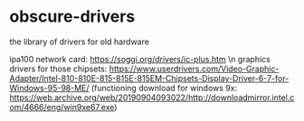 # obscure-drivers

the library of drivers for old hardware

ipa100 network card: https://soggi.org/drivers/ic-plus.htm \n
graphics drivers for those chipsets: https://www.userdrivers.com/Video-Graphic-Adapter/Intel-810-810E-815-815E-815EM-Chipsets-Display-Driver-6-7-for-Windows-95-98-ME/
(functioning download for windows 9x: https://web.archive.org/web/20190904093022/http://downloadmirror.intel.com/4666/eng/win9xe67.exe)
